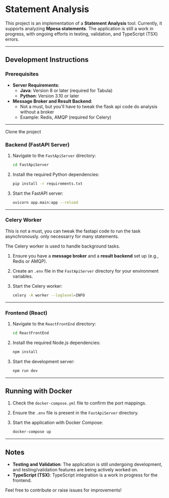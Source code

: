 # Statement Analysis

This project is an implementation of a **Statement Analysis** tool. Currently, it supports analyzing **Mpesa statements**. The application is still a work in progress, with ongoing efforts in testing, validation, and TypeScript (TSX) errors.

---



## Development Instructions

### Prerequisites

- **Server Requirements**:
  - **Java**: Version 8 or later (required for Tabula)
  - **Python**: Version 3.10 or later
- **Message Broker and Result Backend**:
  - Not a must, but you'll have to tweak the flask api code do analysis without a broker
  - Example: Redis, AMQP (required for Celery)

---

Clone the project

### Backend (FastAPI Server)

1. Navigate to the `FastApiServer` directory:
   ```bash
   cd FastApiServer
   ```

2. Install the required Python dependencies:
   ```bash
   pip install -r requirements.txt
   ```

3. Start the FastAPI server:
   ```bash
   uvicorn app.main:app --reload
   ```

---

### Celery Worker

This is not a must, you can tweak the fastapi code to run the task asynchronously. only necessarry for many statements.

The Celery worker is used to handle background tasks. 

1. Ensure you have a **message broker** and a **result backend** set up (e.g., Redis or AMQP).

2. Create an `.env` file in the `FastApiServer` directory for your environment variables.

3. Start the Celery worker:
   ```bash
   celery -A worker --loglevel=INFO
   ```

---

### Frontend (React)

1. Navigate to the `ReactFrontEnd` directory:
   ```bash
   cd ReactFrontEnd
   ```

2. Install the required Node.js dependencies:
   ```bash
   npm install
   ```

3. Start the development server:
   ```bash
   npm run dev
   ```

---

## Running with Docker

1. Check the `docker-compose.yml` file to confirm the port mappings.

2. Ensure the `.env` file is present in the `FastApiServer` directory.

3. Start the application with Docker Compose:
   ```bash
   docker-compose up
   ```

---

## Notes

- **Testing and Validation**: The application is still undergoing development, and testing/validation features are being actively worked on.
- **TypeScript (TSX)**: TypeScript integration is a work in progress for the frontend.

Feel free to contribute or raise issues for improvements!